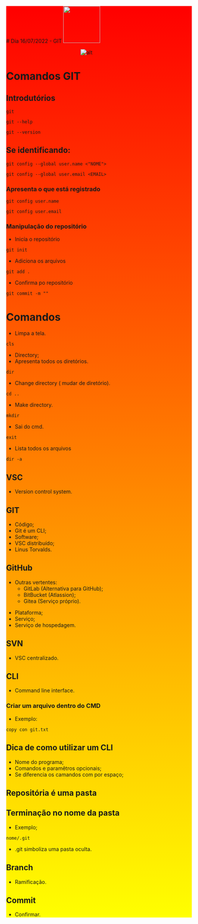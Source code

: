 <div style="background-image: linear-gradient(red, yellow);">
# Dia 16/07/2022  - GIT


<img width= "100px" src="https://cdn.pixabay.com/photo/2014/07/15/23/36/github-394322_960_720.png">

<div style="margin: 0px auto; width: 100px;">

![alt](https://cdn.pixabay.com/photo/2014/07/15/23/36/github-394322_960_720.png)

</div>

# Comandos GIT
## Introdutórios 
```
git 
```
```
git --help
```
```
git --version
```
## Se identificando:

```
git config --global user.name <"NOME">
```
```
git config --global user.email <EMAIL>
```
### Apresenta o que está registrado
```
git config user.name
```
```
git config user.email
```
### Manipulação do repositório
- Inicía o repositório
```
git init
```
- Adiciona os arquivos
```
git add .
```
- Confirma po repositório
```
git commit -m ""
```


# Comandos
- Limpa a tela.
```
cls 
```
- Directory;
- Apresenta todos os diretórios.
```
dir
```
- Change directory ( mudar de diretório).
```
cd ..
```
- Make directory.
```
mkdir
```
- Sai do cmd.
```
exit
```
- Lista todos os arquivos 
```
dir -a
```

## VSC
- Version control system.
## GIT
- Código;
- Git é um CLI;
- Software;
- VSC distribuído;
- Linus Torvalds.
## GitHub
+ Outras vertentes:
    - GitLab (Alternativa para GitHub);
    - BitBucket (Atlassion);
    - Gitea (Serviço próprio).
- Plataforma;
- Serviço;
- Serviço de hospedagem.
## SVN
- VSC centralizado.
## CLI
- Command line interface.
### Criar um arquivo dentro do CMD
- Exemplo:
```
copy con git.txt
```
## Dica de como utilizar um CLI
- Nome do programa;
- Comandos e paramêtros opcionais;
- Se diferencia os camandos com por espaço;
## Repositória é uma pasta
## Terminação no nome da pasta 
- Exemplo;
```
nome/.git
```
- .git simboliza uma pasta oculta.
## Branch
- Ramificação.
## Commit
- Confirmar.


</div>